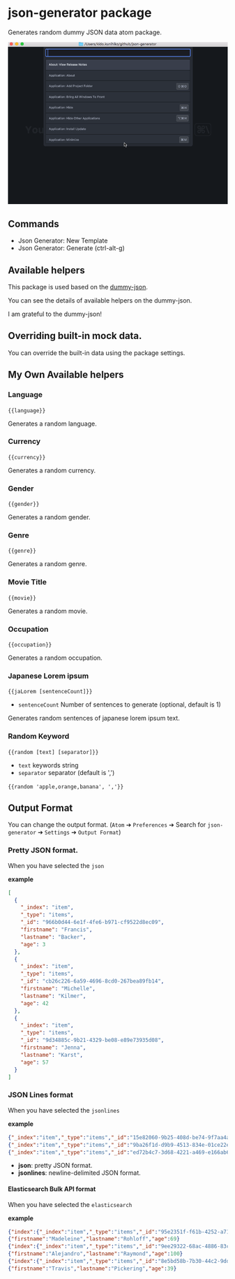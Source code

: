 # json-generator package

Generates random dummy JSON data atom package.

![overview](https://raw.githubusercontent.com/KunihikoKido/atom-json-generator/master/screenshots/overview.gif)

## Commands
* Json Generator: New Template
* Json Generator: Generate (ctrl-alt-g)

## Available helpers
This package is used based on the [dummy-json](https://github.com/webroo/dummy-json).

You can see the  details of available helpers on the dummy-json.

I am grateful to the dummy-json!

## Overriding built-in mock data.
You can override the built-in data using the package settings.

## My Own Available helpers

### Language

`{{language}}`

Generates a random language.

### Currency

`{{currency}}`

Generates a random currency.

### Gender

`{{gender}}`

Generates a random gender.

### Genre

`{{genre}}`

Generates a random genre.

### Movie Title

`{{movie}}`

Generates a random movie.

### Occupation

`{{occupation}}`

Generates a random occupation.

### Japanese Lorem ipsum

`{{jaLorem [sentenceCount]}}`

* `sentenceCount` Number of sentences to generate (optional, default is 1)

Generates random sentences of japanese lorem ipsum text.

### Random Keyword
`{{random [text] [separator]}}`

* `text` keywords string
* `separator` separator (default is ',')

`{{random 'apple,orange,banana', ','}}`

## Output Format
You can change the output format.
(`Atom` ➔ `Preferences` ➔ Search for `json-generator` ➔ `Settings` ➔ `Output Format`)

### Pretty JSON format.
When you have selected the `json`

**example**

``` json
[
  {
    "_index": "item",
    "_type": "items",
    "_id": "966b0d44-6e1f-4fe6-b971-cf9522d8ec09",
    "firstname": "Francis",
    "lastname": "Backer",
    "age": 3
  },
  {
    "_index": "item",
    "_type": "items",
    "_id": "cb26c226-6a59-4696-8cd0-267bea89fb14",
    "firstname": "Michelle",
    "lastname": "Kilmer",
    "age": 42
  },
  {
    "_index": "item",
    "_type": "items",
    "_id": "9d34885c-9b21-4329-be08-e89e73935d08",
    "firstname": "Jenna",
    "lastname": "Karst",
    "age": 57
  }
]
```
### JSON Lines format
When you have selected the `jsonlines`

**example**

``` json
{"_index":"item","_type":"items","_id":"15e82060-9b25-408d-be74-9f7aa4a9de8b","firstname":"Isabelle","lastname":"Keesee","age":26}
{"_index":"item","_type":"items","_id":"9ba26f1d-d9b9-4513-834e-01ce22edacad","firstname":"Kathy","lastname":"Oldman","age":79}
{"_index":"item","_type":"items","_id":"ed72b4c7-3d68-4221-a469-e166ab644135","firstname":"Maisha","lastname":"Flinn","age":43}
```
* **json**: pretty JSON format.
* **jsonlines**: newline-delimited JSON format.

#### Elasticsearch Bulk API format
When you have selected the `elasticsearch`

**example**

``` json
{"index":{"_index":"item","_type":"items","_id":"95e2351f-f61b-4252-a716-1ddd02850638"}}
{"firstname":"Madeleine","lastname":"Rohloff","age":69}
{"index":{"_index":"item","_type":"items","_id":"9ee29322-68ac-4886-83c1-ea7b93c7fa45"}}
{"firstname":"Alejandro","lastname":"Raymond","age":100}
{"index":{"_index":"item","_type":"items","_id":"8e5bd58b-7b30-44c2-9ddb-fc95961676e3"}}
{"firstname":"Travis","lastname":"Pickering","age":39}

```
